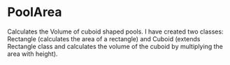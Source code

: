 # PoolArea
Calculates the Volume of cuboid shaped pools.
I have created two classes: Rectangle (calculates the area of a rectangle) and Cuboid (extends Rectangle class and calculates the volume of the cuboid by multiplying the area with height).

